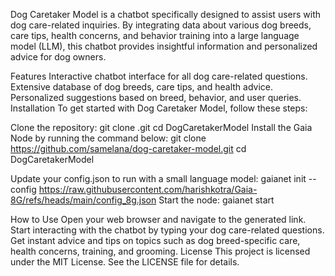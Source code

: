 
Dog Caretaker Model is a chatbot specifically designed to assist users with dog care-related inquiries. By integrating data about various dog breeds, care tips, health concerns, and behavior training into a large language model (LLM), this chatbot provides insightful information and personalized advice for dog owners.

Features
Interactive chatbot interface for all dog care-related questions.
Extensive database of dog breeds, care tips, and health advice.
Personalized suggestions based on breed, behavior, and user queries.
Installation
To get started with Dog Caretaker Model, follow these steps:

Clone the repository:
git clone .git
cd DogCaretakerModel
Install the Gaia Node by running the command below:
git clone https://github.com/samelana/dog-caretaker-model.git
cd DogCaretakerModel


Update your config.json to run with a small language model:
gaianet init --config https://raw.githubusercontent.com/harishkotra/Gaia-8G/refs/heads/main/config_8g.json
Start the node:
gaianet start

How to Use
Open your web browser and navigate to the generated link.
Start interacting with the chatbot by typing your dog care-related questions.
Get instant advice and tips on topics such as dog breed-specific care, health concerns, training, and grooming.
License
This project is licensed under the MIT License. See the LICENSE file for details.
